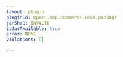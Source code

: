 ```yaml
---
layout: plugin
pluginId: mpern.sap.commerce.ccv1.package
jarSha1: INVALID
isJarAvailable: true
error: NONE
violations: []

---
```

